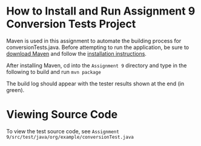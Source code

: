 # How to Install and Run Assignment 9 Conversion Tests Project

Maven is used in this assignment to automate the building process for conversionTests.java. Before attempting to run the application, be sure to [download Maven](https://maven.apache.org/download.cgi) and follow the [installation instructions](https://maven.apache.org/install.html).

After installing Maven, cd into the `Assignment 9` directory and type in the following to build and run `mvn package`

The build log should appear with the tester results shown at the end (in green).

# Viewing Source Code

To view the test source code, see `Assignment 9/src/test/java/org/example/conversionTest.java`


